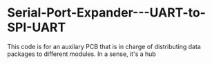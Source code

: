 # Serial-Port-Expander---UART-to-SPI-UART
This code is for an auxilary PCB that is in charge of distributing data packages to different modules. In a sense, it's a hub
